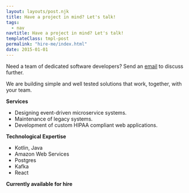 ```yaml
---
layout: layouts/post.njk
title: Have a project in mind? Let's talk!
tags:
  - nav
navtitle: Have a project in mind? Let's talk!
templateClass: tmpl-post
permalink: "hire-me/index.html"
date: 2015-01-01
---
```


Need a team of dedicated software developers? Send an [email](mailto:svlada@gmail.com) to discuss further. 

We are building simple and well tested solutions that work, together, with your team.

**Services**

- Designing event-driven microservice systems.
- Maintenance of legacy systems.
- Development of custom HIPAA compliant web applications.

**Technological Expertise**

- Kotlin, Java
- Amazon Web Services
- Postgres
- Kafka
- React

**Currently available for hire**



